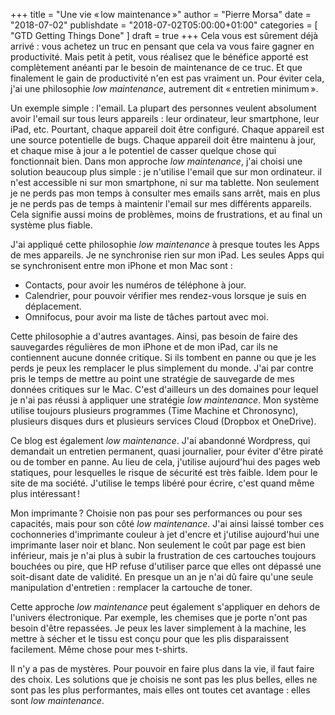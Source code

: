 +++
title      = "Une vie « low maintenance »"
author     = "Pierre Morsa"
date       = "2018-07-02"
publishdate = "2018-07-02T05:00:00+01:00" 
categories = [ "GTD Getting Things Done" ]
draft      = true
+++
Cela vous est sûrement déjà arrivé : vous achetez un truc en pensant que cela va vous faire gagner en productivité. Mais petit à petit, vous réalisez que le bénéfice apporté est complètement anéanti par le besoin de maintenance de ce truc. Et que finalement le gain de productivité n'en est pas vraiment un. Pour éviter cela, j'ai une philosophie *low maintenance*, autrement dit « entretien minimum ».

Un exemple simple : l'email. La plupart des personnes veulent absolument avoir l'email sur tous leurs appareils : leur ordinateur, leur smartphone, leur iPad, etc. Pourtant, chaque appareil doit être configuré. Chaque appareil est une source potentielle de bugs. Chaque appareil doit être maintenu à jour, et chaque mise à jour a le potentiel de casser quelque chose qui fonctionnait bien. Dans mon approche *low maintenance*, j'ai choisi une solution beaucoup plus simple : je n'utilise l'email que sur mon ordinateur. il n'est accessible ni sur mon smartphone, ni sur ma tablette. Non seulement je ne perds pas mon temps à consulter mes emails sans arrêt, mais en plus je ne perds pas de temps à maintenir l'email sur mes différents appareils. Cela signifie aussi moins de problèmes, moins de frustrations, et au final un système plus fiable.

J'ai appliqué cette philosophie *low maintenance* à presque toutes les Apps de mes appareils. Je ne synchronise rien sur mon iPad. Les seules Apps qui se synchronisent entre mon iPhone et mon Mac sont :

* Contacts, pour avoir les numéros de téléphone à jour.
* Calendrier, pour pouvoir vérifier mes rendez-vous lorsque je suis en déplacement.
* Omnifocus, pour avoir ma liste de tâches partout avec moi.

Cette philosophie a d'autres avantages. Ainsi, pas besoin de faire des sauvegardes régulières de mon iPhone et de mon iPad, car ils ne contiennent aucune donnée critique. Si ils tombent en panne ou que je les perds je peux les remplacer le plus simplement du monde. J'ai par contre pris le temps de mettre au point une stratégie de sauvegarde de mes données critiques sur le Mac. C'est d'ailleurs un des domaines pour lequel je n'ai pas réussi à appliquer une stratégie *low maintenance*. Mon système utilise toujours plusieurs programmes (Time Machine et Chronosync), plusieurs disques durs et plusieurs services Cloud (Dropbox et OneDrive). 

Ce blog est également *low maintenance*. J'ai abandonné Wordpress, qui demandait un entretien permanent, quasi journalier, pour éviter d'être piraté ou de tomber en panne. Au lieu de cela, j'utilise aujourd'hui des pages web statiques, pour lesquelles le risque de sécurité est très faible. Idem pour le site de ma société. J'utilise le temps libéré pour écrire, c'est quand même plus intéressant !

Mon imprimante ? Choisie non pas pour ses performances ou pour ses capacités, mais pour son côté *low maintenance*. J'ai ainsi laissé tomber ces cochonneries d'imprimante couleur à jet d'encre et j'utilise aujourd'hui une imprimante laser noir et blanc. Non seulement le coût par page est bien inférieur, mais je n'ai plus à subir la frustration de ces cartouches toujours bouchées ou pire, que HP refuse d'utiliser parce que elles ont dépassé une soit-disant date de validité. En presque un an je n'ai dû faire qu'une seule manipulation d'entretien : remplacer la cartouche de toner.

Cette approche *low maintenance* peut également s'appliquer en dehors de l'univers électronique. Par exemple, les chemises que je porte n'ont pas besoin d'être repassées. Je peux les laver simplement à la machine, les mettre à sécher et le tissu est conçu pour que les plis disparaissent facilement. Même chose pour mes t-shirts.

Il n'y a pas de mystères. Pour pouvoir en faire plus dans la vie, il faut faire des choix. Les solutions que je choisis ne sont pas les plus belles, elles ne sont pas les plus performantes, mais elles ont toutes cet avantage : elles sont *low maintenance*.
